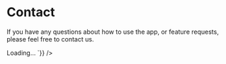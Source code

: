 # Contact

If you have any questions about how to use the app, or feature requests, please feel free to contact us.

<div dangerouslySetInnerHTML={{__html: `<iframe src="https://docs.google.com/forms/d/e/1FAIpQLSd7yS292F3FM_zPI3tZdHl-krZ3EmDs3LwZ7CQ5kfszQCUSEg/viewform?embedded=true" width="100%" height="1000" frameborder="0" marginheight="0" marginwidth="0">Loading…</iframe>
`}} />

